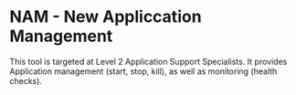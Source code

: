 # NAM - New Appliccation Management
This tool is targeted at Level 2 Application Support Specialists. It provides Application management (start, stop, kill), as well as monitoring (health checks).
